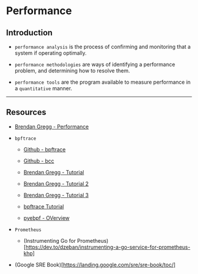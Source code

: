 # Performance

## Introduction

* `performance analysis` is the process of confirming and monitoring that a system if operating optimally.

* `performance methodologies` are ways of identifying a performance problem, and determining how to resolve them.

* `performance tools` are the program available to measure performance in a `quantitative` manner.

---

## Resources

* [Brendan Gregg - Performance](http://www.brendangregg.com/index.html)

* `bpftrace`

    * [Github - bpftrace](https://github.com/iovisor/bpftrace)

    * [Github - bcc](https://github.com/iovisor/bcc)

    * [Brendan Gregg - Tutorial](http://www.brendangregg.com/blog/2019-01-01/learn-ebpf-tracing.html)

    * [Brendan Gregg - Tutorial 2](http://www.brendangregg.com/blog/2018-10-08/dtrace-for-linux-2018.html)

    * [Brendan Gregg - Tutorial 3](https://opensource.com/article/19/8/introduction-bpftrace)

    * [bpftrace Tutorial](https://medium.com/@honglilai/full-system-dynamic-tracing-on-linux-using-ebpf-and-bpftrace-64373b5196c8)

    * [pyebpf - OVerview](https://medium.com/@dany74q/pyebpf-ebpf-proxy-routines-generation-and-python-callbacks-iovisor-bcc-wrapper-42d6cf558be4)

* `Prometheus`

    * (Instrumenting Go for Prometheus)[https://dev.to/dzeban/instrumenting-a-go-service-for-prometheus-khp]

* (Google SRE Book)[https://landing.google.com/sre/sre-book/toc/]